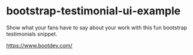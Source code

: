 # bootstrap-testimonial-ui-example
Show what your fans have to say about your work with this fun bootstrap testimonials snippet.

https://www.bootdey.com/
